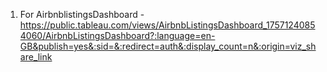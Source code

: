 1. For AirbnblistingsDashboard - https://public.tableau.com/views/AirbnbListingsDashboard_17571240854060/AirbnbListingsDashboard?:language=en-GB&publish=yes&:sid=&:redirect=auth&:display_count=n&:origin=viz_share_link
